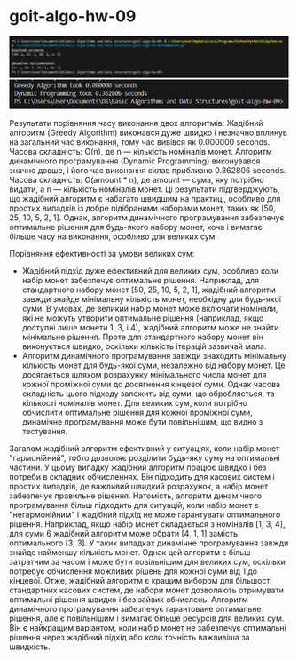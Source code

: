 # goit-algo-hw-09
![alt text](image.png)
![alt text](image-1.png)

Результати порівняння часу виконання двох алгоритмів:
Жадібний алгоритм (Greedy Algorithm) виконався дуже швидко і незначно вплинув на загальний час виконання, тому час вивівся як 0.000000 seconds. Часова складність: O(n), де n — кількість номіналів монет.
Алгоритм динамічного програмування (Dynamic Programming) виконувався значно довше, і його час виконання склав приблизно 0.362806 seconds. Часова складність: O(amount * n), де amount — сума, яку потрібно видати, а n — кількість номіналів монет.
Ці результати підтверджують, що жадібний алгоритм є набагато швидшим на практиці, особливо для простих випадків із добре підібраними наборами монет, таких як [50, 25, 10, 5, 2, 1]. Однак, алгоритм динамічного програмування забезпечує оптимальне рішення для будь-якого набору монет, хоча і вимагає більше часу на виконання, особливо для великих сум.

Порівняння ефективності за умови великих сум:
- Жадібний підхід дуже ефективний для великих сум, особливо коли набір монет забезпечує оптимальне рішення. Наприклад, для стандартного набору монет [50, 25, 10, 5, 2, 1], жадібний алгоритм завжди знайде мінімальну кількість монет, необхідну для будь-якої суми. В умовах, де великий набір монет може включати номінали, які не можуть утворити оптимальне рішення (наприклад, якщо доступні лише монети 1, 3, і 4), жадібний алгоритм може не знайти мінімальне рішення. Проте для стандартного набору монет він виконується швидко, оскільки кількість ітерацій зазвичай мала.
- Алгоритм динамічного програмування завжди знаходить мінімальну кількість монет для будь-якої суми, незалежно від набору монет. Це досягається шляхом розрахунку мінімального числа монет для кожної проміжної суми до досягнення кінцевої суми. Однак часова складність цього підходу залежить від суми, що обробляється, та кількості номіналів монет. Для великих сум, коли потрібно обчислити оптимальне рішення для кожної проміжної суми, динамічне програмування може бути повільнішим, що видно з тестування.

Загалом жадібний алгоритм ефективний у ситуаціях, коли набір монет "гармонійний", тобто дозволяє розділити будь-яку суму на оптимальні частини. У цьому випадку жадібний алгоритм працює швидко і без потреби в складних обчисленнях. Він підходить для касових систем і простих випадків, де важливий швидкий розрахунок, а набір монет забезпечує правильне рішення.
Натомість, алгоритм динамічного програмування більш підходить для ситуацій, коли набір монет є "негармонійним" і жадібний підхід не може гарантувати оптимального рішення.
Наприклад, якщо набір монет складається з номіналів [1, 3, 4], для суми 6 жадібний алгоритм може обрати [4, 1, 1] замість оптимального [3, 3]. У таких випадках динамічне програмування завжди знайде найменшу кількість монет. Однак цей алгоритм є більш затратним за часом і може бути повільнішим для великих сум, оскільки потребує обчислення можливих рішень для кожної суми від 1 до кінцевої.
Отже, жадібний алгоритм є кращим вибором для більшості стандартних касових систем, де набори монет дозволяють отримувати оптимальні рішення швидко і без зайвих обчислень.
Алгоритм динамічного програмування забезпечує гарантоване оптимальне рішення, але є повільнішим і вимагає більше ресурсів для великих сум. Він є найкращим варіантом, коли набір монет не забезпечує оптимальні рішення через жадібний підхід або коли точність важливіша за швидкість.




